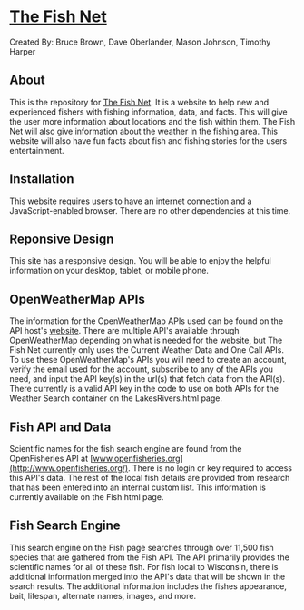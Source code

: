# [The Fish Net](https://devsketchcode.github.io/Capstone_TheFishNet/)
Created By: 
Bruce Brown,
Dave Oberlander,
Mason Johnson,
Timothy Harper

## About

This is the repository for [The Fish Net](https://devsketchcode.github.io/Capstone_TheFishNet/). It is a website to help new and experienced fishers with fishing information, data, and facts.  This will give the user more information about locations and the fish within them.  The Fish Net will also give information about the weather in the fishing area.  This website will also have fun facts about fish and fishing stories for the users entertainment.

## Installation

This website requires users to have an internet connection and a JavaScript-enabled browser. There are no other dependencies at this time.

## Reponsive Design
This site has a responsive design. You will be able to enjoy the helpful information on your desktop, tablet, or mobile phone.

## OpenWeatherMap APIs
The information for the OpenWeatherMap APIs used can be found on the API host's [website](https://openweathermap.org/). There are multiple API's available through OpenWeatherMap depending on what is needed for the website, but The Fish Net currently only uses the Current Weather Data and One Call APIs. To use these OpenWeatherMap's APIs you will need to create an account, verify the email used for the account, subscribe to any of the APIs you need, and input the API key(s) in the url(s) that fetch data from the API(s). There currently is a valid API key in the code to use on both APIs for the Weather Search container on the LakesRivers.html page. 

## Fish API and Data
Scientific names for the fish search engine are found from the OpenFisheries API at [www.openfisheries.org](http://www.openfisheries.org/).  There is no login or key required to access this API's data. The rest of the local fish details are provided from research that has been entered into an internal custom list.  This information is currently available on the Fish.html page.

## Fish Search Engine
This search engine on the Fish page searches through over 11,500 fish species that are gathered from the Fish API. The API primarily provides the scientific names for all of these fish. For fish local to Wisconsin, there is additional information merged into the API's data that will be shown in the search results. The additional information includes the fishes appearance, bait, lifespan, alternate names, images, and more.
